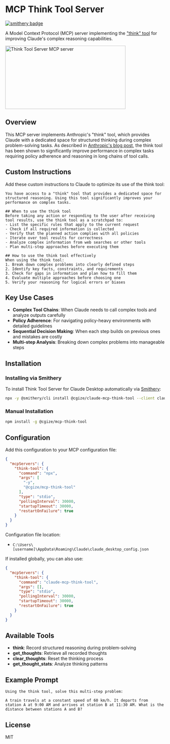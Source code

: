 # MCP Think Tool Server

[![smithery badge](https://smithery.ai/badge/@cgize/claude-mcp-think-tool)](https://smithery.ai/server/@cgize/claude-mcp-think-tool)

A Model Context Protocol (MCP) server implementing the ["think" tool](https://www.anthropic.com/engineering/claude-think-tool) for improving Claude's complex reasoning capabilities.

<a href="https://glama.ai/mcp/servers/@cgize/claude-mcp-think-tool">
  <img width="380" height="200" src="https://glama.ai/mcp/servers/@cgize/claude-mcp-think-tool/badge" alt="Think Tool Server MCP server" />
</a>

## Overview

This MCP server implements Anthropic's "think" tool, which provides Claude with a dedicated space for structured thinking during complex problem-solving tasks. As described in [Anthropic's blog post](https://www.anthropic.com/engineering/claude-think-tool), the think tool has been shown to significantly improve performance in complex tasks requiring policy adherence and reasoning in long chains of tool calls.

## Custom Instructions

Add these custom instructions to Claude to optimize its use of the think tool:

```
You have access to a "think" tool that provides a dedicated space for structured reasoning. Using this tool significantly improves your performance on complex tasks. 

## When to use the think tool 
Before taking any action or responding to the user after receiving tool results, use the think tool as a scratchpad to: 
- List the specific rules that apply to the current request 
- Check if all required information is collected 
- Verify that the planned action complies with all policies 
- Iterate over tool results for correctness 
- Analyze complex information from web searches or other tools 
- Plan multi-step approaches before executing them 

## How to use the think tool effectively 
When using the think tool: 
1. Break down complex problems into clearly defined steps 
2. Identify key facts, constraints, and requirements 
3. Check for gaps in information and plan how to fill them 
4. Evaluate multiple approaches before choosing one 
5. Verify your reasoning for logical errors or biases
```

## Key Use Cases

- **Complex Tool Chains**: When Claude needs to call complex tools and analyze outputs carefully
- **Policy Adherence**: For navigating policy-heavy environments with detailed guidelines
- **Sequential Decision Making**: When each step builds on previous ones and mistakes are costly
- **Multi-step Analysis**: Breaking down complex problems into manageable steps

## Installation

### Installing via Smithery

To install Think Tool Server for Claude Desktop automatically via [Smithery](https://smithery.ai/server/@cgize/claude-mcp-think-tool):

```bash
npx -y @smithery/cli install @cgize/claude-mcp-think-tool --client claude
```

### Manual Installation
```bash
npm install -g @cgize/mcp-think-tool
```

## Configuration

Add this configuration to your MCP configuration file:

```json
{
  "mcpServers": {
    "think-tool": {
      "command": "npx",
      "args": [
        "-y",
        "@cgize/mcp-think-tool"
      ],
      "type": "stdio",
      "pollingInterval": 30000,
      "startupTimeout": 30000,
      "restartOnFailure": true
    }
  }
}
```

Configuration file location:
- `C:\Users\[username]\AppData\Roaming\Claude\claude_desktop_config.json`

If installed globally, you can also use:

```json
{
  "mcpServers": {
    "think-tool": {
      "command": "claude-mcp-think-tool",
      "args": [],
      "type": "stdio",
      "pollingInterval": 30000,
      "startupTimeout": 30000,
      "restartOnFailure": true
    }
  }
}
```

## Available Tools

- **think**: Record structured reasoning during problem-solving
- **get_thoughts**: Retrieve all recorded thoughts 
- **clear_thoughts**: Reset the thinking process
- **get_thought_stats**: Analyze thinking patterns

## Example Prompt

```
Using the think tool, solve this multi-step problem:

A train travels at a constant speed of 60 km/h. It departs from station A at 9:00 AM and arrives at station B at 11:30 AM. What is the distance between stations A and B?
```

## License

MIT